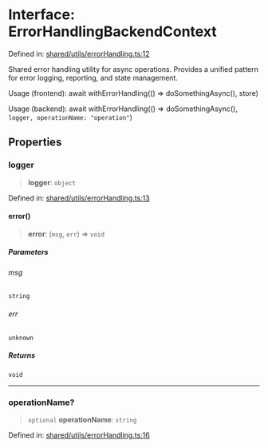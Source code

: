 # Interface: ErrorHandlingBackendContext

Defined in: [shared/utils/errorHandling.ts:12](https://github.com/Nick2bad4u/Uptime-Watcher/blob/3cce0c3b352c8390536ca3c7399ece50a05faf18/shared/utils/errorHandling.ts#L12)

Shared error handling utility for async operations.
Provides a unified pattern for error logging, reporting, and state management.

Usage (frontend):
  await withErrorHandling(() =\> doSomethingAsync(), store)

Usage (backend):
  await withErrorHandling(() =\> doSomethingAsync(), ` logger, operationName: "operation" `)

## Properties

### logger

> **logger**: `object`

Defined in: [shared/utils/errorHandling.ts:13](https://github.com/Nick2bad4u/Uptime-Watcher/blob/3cce0c3b352c8390536ca3c7399ece50a05faf18/shared/utils/errorHandling.ts#L13)

#### error()

> **error**: (`msg`, `err`) => `void`

##### Parameters

###### msg

`string`

###### err

`unknown`

##### Returns

`void`

***

### operationName?

> `optional` **operationName**: `string`

Defined in: [shared/utils/errorHandling.ts:16](https://github.com/Nick2bad4u/Uptime-Watcher/blob/3cce0c3b352c8390536ca3c7399ece50a05faf18/shared/utils/errorHandling.ts#L16)
